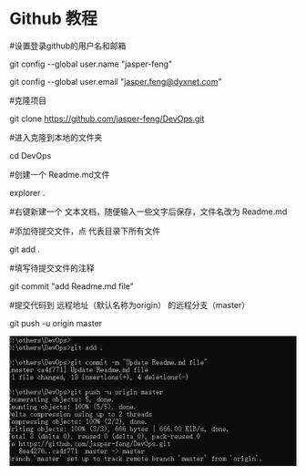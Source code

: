 # Github 教程



#设置登录github的用户名和邮箱

git config --global user.name "jasper-feng" 

git config --global user.email "jasper.feng@dyxnet.com"



#克隆项目

git clone https://github.com/jasper-feng/DevOps.git



#进入克隆到本地的文件夹 

cd DevOps

 

#创建一个 Readme.md文件

explorer .

#右键新建一个 文本文档，随便输入一些文字后保存，文件名改为 Readme.md



#添加待提交文件，点 代表目录下所有文件

git add .



#填写待提交文件的注释

git commit "add Readme.md file"

 

#提交代码到 远程地址（默认名称为origin） 的远程分支（master）

git push -u origin master

 ![result](https://github.com/jasper-feng/DevOps/blob/master/jpg_resource/result.jpg)

